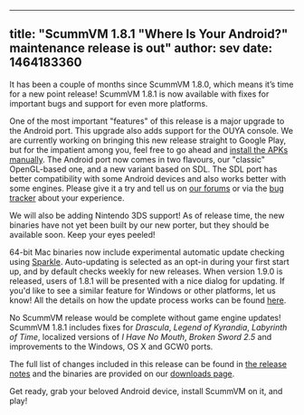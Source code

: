 
---
title: "ScummVM 1.8.1 \"Where Is Your Android?\" maintenance release is out"
author: sev
date: 1464183360
---

It has been a couple of months since ScummVM 1.8.0, which means it’s time for a new point release! ScummVM 1.8.1 is now available with fixes for important bugs and support for even more platforms.

One of the most important "features" of this release is a major upgrade to the Android port. This upgrade also adds support for the OUYA console. We are currently working on bringing this new release straight to Google Play, but for the impatient among you, feel free to go ahead and [install the APKs manually](/downloads). The Android port now comes in two flavours, our "classic" OpenGL-based one, and a new variant based on SDL. The SDL port has better compatibility with some Android devices and also works better with some engines. Please give it a try and tell us on [our forums](http://forums.scummvm.org/viewforum.php?f=17) or via the [bug tracker](http://bugs.scummvm.org/) about your experience.

We will also be adding Nintendo 3DS support! As of release time, the new binaries have not yet been built by our new porter, but they should be available soon. Keep your eyes peeled!

64-bit Mac binaries now include experimental automatic update checking using [Sparkle](https://sparkle-project.org/). Auto-updating is selected as an opt-in during your first start up, and by default checks weekly for new releases. When version 1.9.0 is released, users of 1.8.1 will be presented with a nice dialog for updating. If you'd like to see a similar feature for Windows or other platforms, let us know! All the details on how the update process works can be found [here](https://sparkle-project.org/).

No ScummVM release would be complete without game engine updates! ScummVM 1.8.1 includes fixes for *Drascula*, *Legend of Kyrandia*, *Labyrinth of Time*, localized versions of *I Have No Mouth*, *Broken Sword 2.5* and improvements to the Windows, OS X and GCW0 ports.

The full list of changes included in this release can be found in [the release notes](/frs/scummvm/1.8.1/ReleaseNotes) and the binaries are provided on our [downloads page](/downloads/).

Get ready, grab your beloved Android device, install ScummVM on it, and play!
